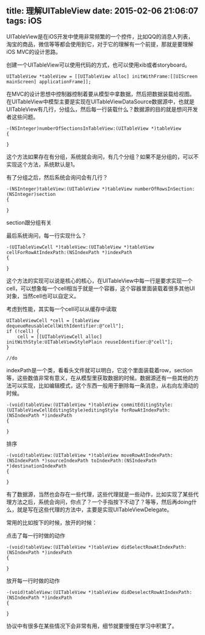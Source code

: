 title: 理解UITableView
date: 2015-02-06 21:06:07
tags: iOS
---
UITableView是在iOS开发中使用非常频繁的一个控件，比如QQ的消息人列表，淘宝的商品，微信等等都会使用到它，对于它的理解有一个前提，那就是要理解iOS MVC的设计思路。

创建一个UITableView可以使用代码的方式，也可以使用xib或者storyboard。

	UITableView *tableView = [[UITableView alloc] initWithFrame:[[UIScreen mainScreen] applicationFrame]];

在MVC的设计思想中控制器控制着要从模型中拿数据，然后把数据装载给视图。在UITableView中模型主要是实现在UITableViewDataSource数据源中，也就是UITableView有几行，分组么，然后每一行装载什么？数据源的目的就是想问开发者这些问题。

	-(NSInteger)numberOfSectionsInTableView:(UITableView *)tableView
	{

	}

这个方法如果存在有分组，系统就会询问，有几个分组？如果不是分组的，可以不实现这个方法，系统默认是1。

有了分组之后，然后系统会询问会有几行？

	-(NSInteger)tableView:(UITableView *)tableView numberOfRowsInSection:(NSInteger)section
	{

	}

section跟分组有关

最后系统询问，每一行实现什么？

	-(UITableViewCell *)tableView:(UITableView *)tableView cellForRowAtIndexPath:(NSIndexPath *)indexPath
	{

	}
	
这个方法的实现可以说是核心的核心，在UITableView中每一行是要求实现一个cell，可以想象每一个cell相当于就是一个容器，这个容器里面装载着很多其他UI对象，当然cell也可以自定义。

考虑到性能，其实每一个cell可以从缓存中读取

	UITableViewCell *cell = [tableView dequeueReusableCellWithIdentifier:@"cell"];
    if (!cell) {
        cell = [[UITableViewCell alloc] initWithStyle:UITableViewStylePlain reuseIdentifier:@"cell"];
    }
    
    //do

indexPath是一个类，看看头文件就可以明白，它这个里面装载着row，section等，这些数值非常有意义，在从模型里获取数据的时候。数据源还有一些其他的方法可以实现，比如编辑模式，这个东西一般用于删除每一条消息，从右向左滑动的时候。

	-(void)tableView:(UITableView *)tableView commitEditingStyle:(UITableViewCellEditingStyle)editingStyle forRowAtIndexPath:(NSIndexPath *)indexPath
	{
	
	}

排序

	-(void)tableView:(UITableView *)tableView moveRowAtIndexPath:(NSIndexPath *)sourceIndexPath toIndexPath:(NSIndexPath *)destinationIndexPath
	{
	
	}
	
有了数据源，当然也会存在一些代理，这些代理就是一些动作，比如实现了某些代理方法之后，系统会询问，你点了？一个手指按下不动了？等等，然后再doing什么，就是写在这些代理的方法中，主要是实现UITableViewDelegate。

常用的比如按下的时候，放开的时候：

点击了每一行时做的动作

	-(void)tableView:(UITableView *)tableView didSelectRowAtIndexPath:(NSIndexPath *)indexPath
	{
	
	}

放开每一行时做的动作

	-(void)tableView:(UITableView *)tableView didDeselectRowAtIndexPath:(NSIndexPath *)indexPath
	{
	
	}

协议中有很多在某些情况下会非常有用，细节就要慢慢在学习中积累了。
	


